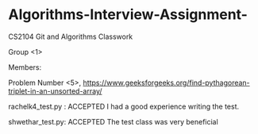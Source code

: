 # Algorithms-Interview-Assignment-
CS2104 Git and Algorithms Classwork

Group <1>

Members:<shwethar>

Problem Number <5>, <https://www.geeksforgeeks.org/find-pythagorean-triplet-in-an-unsorted-array/>

rachelk4_test.py : ACCEPTED
I had a good experience writing the test.

shwethar_test.py: ACCEPTED
The test class was very beneficial 
